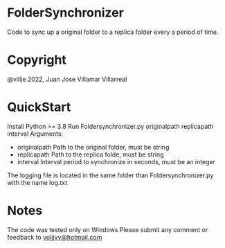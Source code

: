 # FolderSynchronizer
Code to sync up a original folder to a replica folder every a period of time.

# Copyright
@villje 2022, Juan Jose Villamar Villarreal

# QuickStart
Install Python >= 3.8
Run Foldersynchronizer.py originalpath replicapath interval
Arguments:
- originalpath  Path to the original folder, must be string
- replicapath   Path to the replica folde, must be string
- interval      Interval period to synchronize in seconds, must be an integer

The logging file is located in the same folder than Foldersynchronizer.py with the name log.txt

# Notes
The code was tested only on Windows
Please submit any comment or feedback to voljjvv@hotmail.com
